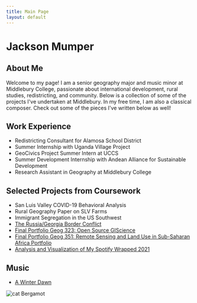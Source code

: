 ```yaml
---
title: Main Page
layout: default
---
```

# Jackson Mumper

## About Me
Welcome to my page! I am a senior geography major and music minor at Middlebury College, passionate about international development, rural studies, redistricting, and community. Below is a collection of some of the projects I've undertaken at Middlebury. In my free time, I am also a classical composer. Check out some of the pieces I've written below as well!

## Work Experience
- Redistricting Consultant for Alamosa School District
- Summer Internship with Uganda Village Project
- GeoCivics Project Summer Intern at UCCS
- Summer Development Internship with Andean Alliance for Sustainable Development
- Research Assistant in Geography at Middlebury College

## Selected Projects from Coursework
- San Luis Valley COVID-19 Behavioral Analysis
- Rural Geography Paper on SLV Farms
- Immigrant Segregation in the US Southwest
- [The Russia/Georgia Border Conflict](https://storymaps.arcgis.com/stories/4265709ca20e4c08b8f8e950bf6e53c3)
- [Final Portfolio Geog 323: Open Source GIScience](open_source/opensource.md)
- [Final Portfolio Geog 351: Remote Sensing and Land Use in Sub-Saharan Africa Portfolio](https://sites.middlebury.edu/jmumpergeog351/)
- [Analysis and Visualization of My Spotify Wrapped 2021](https://jackson-mumper.shinyapps.io/FinalProj/)


## Music
- [A Winter Dawn](https://www.youtube.com/watch?v=7B1KUhbPQP4)

![cat](open_source/cat.png)
Bergamot
